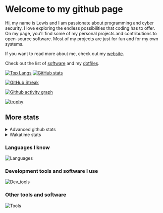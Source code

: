 # Welcome to my github page
Hi, my name is Lewis and I am passionate about programming and cyber security. I love exploring the endless possibilities that coding has to offer. On my page, you'll find some of my personal projects and contributions to open-source software. Most of my projects are just for fun and for my own systems.

If you want to read more about me, check out my [website](https://awesomelewis2007.github.io/).

Check out the list of [software](https://github.com/awesomelewis2007/awesomelewis2007/blob/master/software.md) and my [dotfiles](https://github.com/awesomelewis2007/dotfiles).



[![Top Langs](https://github-readme-stats.vercel.app/api/top-langs/?username=awesomelewis2007&hide=html,css,jupyter%20notebook&langs_count=10&layout=compact&theme=transparent&exclude_repo=GPT-code-repository)](https://github.com/anuraghazra/github-readme-stats) [![GitHub stats](https://github-readme-stats.vercel.app/api?username=awesomelewis2007&show_icons=true&theme=transparent)](https://github.com/anuraghazra/github-readme-stats)

[![GitHub Streak](https://streak-stats.demolab.com?user=Awesomelewis2007&theme=transparent)](https://git.io/streak-stats)

[![Github activity graph](https://github-readme-activity-graph.cyclic.app/graph?username=awesomelewis2007&theme=github-compact&area=true)](https://github.com/ashutosh00710/github-readme-activity-graph)

[![trophy](https://github-profile-trophy.vercel.app/?username=awesomelewis2007&theme=darkhub)](https://github.com/ryo-ma/github-profile-trophy)

## More stats
<details close>
<summary>Advanced github stats</summary>
<br>
  
![Metrics](https://raw.githubusercontent.com/awesomelewis2007/awesomelewis2007/master/github-metrics.svg)
  
</details>

<details close>
<summary>Wakatime stats</summary>
<br>

<!--START_SECTION:waka-->

```text
Python       1 hr 19 mins    ████████▒░░░░░░░░░░░░░░░░   32.70 %
Markdown     58 mins         ██████░░░░░░░░░░░░░░░░░░░   24.35 %
JavaScript   42 mins         ████▒░░░░░░░░░░░░░░░░░░░░   17.64 %
CSS          21 mins         ██▒░░░░░░░░░░░░░░░░░░░░░░   08.86 %
HTML         14 mins         █▒░░░░░░░░░░░░░░░░░░░░░░░   05.80 %
Text         9 mins          █░░░░░░░░░░░░░░░░░░░░░░░░   03.90 %
YAML         4 mins          ▒░░░░░░░░░░░░░░░░░░░░░░░░   01.99 %
Other        3 mins          ▒░░░░░░░░░░░░░░░░░░░░░░░░   01.41 %
JSON         3 mins          ▒░░░░░░░░░░░░░░░░░░░░░░░░   01.37 %
C++          2 mins          ▒░░░░░░░░░░░░░░░░░░░░░░░░   00.90 %
C            1 min           ░░░░░░░░░░░░░░░░░░░░░░░░░   00.64 %
Bash         0 secs          ░░░░░░░░░░░░░░░░░░░░░░░░░   00.33 %
TOML         0 secs          ░░░░░░░░░░░░░░░░░░░░░░░░░   00.08 %
Makefile     0 secs          ░░░░░░░░░░░░░░░░░░░░░░░░░   00.04 %
Git Config   0 secs          ░░░░░░░░░░░░░░░░░░░░░░░░░   00.02 %
```

<!--END_SECTION:waka-->
</details>

### Languages I know
![Languages](https://skillicons.dev/icons?i=python,cpp,cs,c,javascript,nodejs,dotnet,bash,css,html,rust)
### Development tools and software I use
![Dev_tools](https://skillicons.dev/icons?i=git,docker,github,googlecloud,vscode,visualstudio,raspberrypi,linux,powershell,replit)
### Other tools and software
![Tools](https://skillicons.dev/icons?i=blender,ps,pr,ai,xd,figma)
